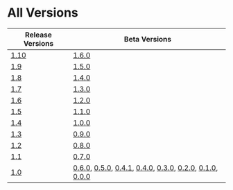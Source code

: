 # All Versions

| Release Versions                | Beta Versions                                                                                                                                                                                  |
|---------------------------------|------------------------------------------------------------------------------------------------------------------------------------------------------------------------------------------------|
| [1.10](Release/1-10.md)         | [1.6.0](Beta/1-6-0.md)                                                                                                                                                                         |
| [1.9](Release/1-9.md)           | [1.5.0](Beta/1-5-0.md)                                                                                                                                                                         |
| [1.8](Release/1-8.md)           | [1.4.0](Beta/1-4-0.md)                                                                                                                                                                         |
| [1.7](Release/1-7.md)           | [1.3.0](Beta/1-3-0.md)                                                                                                                                                                         |
| [1.6](Release/1-6.md)           | [1.2.0](Beta/1-2-0.md)                                                                                                                                                                         |
| [1.5](Release/1-5.md)           | [1.1.0](Beta/1-1-0.md)                                                                                                                                                                         |
| [1.4](Release/1-4.md)           | [1.0.0](Beta/1-0-0.md)                                                                                                                                                                         |
| [1.3](Release/1-3.md)           | [0.9.0](Beta/0-9-0.md)                                                                                                                                                                         |
| [1.2](Release/1-2.md)           | [0.8.0](Beta/0-8-0.md)                                                                                                                                                                         |
| [1.1](Release/1-1.md)           | [0.7.0](Beta/0-7-0.md)                                                                                                                                                                         |
| [1.0](Release/1-0.md)           | [0.6.0](Beta/0-6-0.md), [0.5.0](Beta/0-5-0.md), [0.4.1](Beta/0-4-1.md), [0.4.0](Beta/0-4-0.md), [0.3.0](Beta/0-3-0.md), [0.2.0](Beta/0-2-0.md), [0.1.0](Beta/0-1-0.md), [0.0.0](Beta/0-0-0.md) |